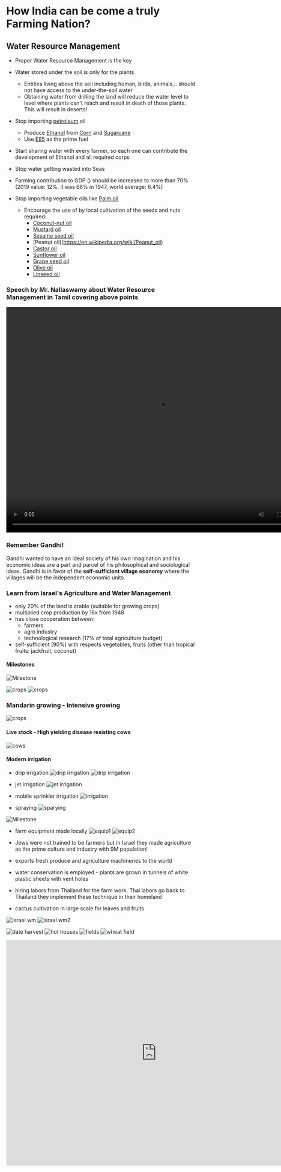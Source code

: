 # How India can be come a truly Farming Nation?

## Water Resource Management

- Proper Water Resource Management is the key
- Water stored under the soil is only for the plants
    - Entities living above the soil including human, birds, animals,.. should not have access to the under-the-soil water
    - Obtaining water from drilling the land will reduce the water level to level where plants can't reach and result in death of those plants. This will result in deserts!

- Stop importing [petroleum](https://en.wikipedia.org/wiki/Petroleum) oil 
    - Produce [Ethanol](https://en.wikipedia.org/wiki/Ethanol) from [Corn](https://en.wikipedia.org/wiki/Corn_ethanol) and [Sugarcane](https://sugarcane.org/ethanol/)
    - Use [E85](https://en.wikipedia.org/wiki/E85) as the prime fuel
- Start sharing water with every farmer, so each one can contribute the development of Ethanol and all required corps
- Stop water getting wasted into Seas
- Farming contribution to GDP () should be increased to more than 70% (2019 value: 12%, it was 68% in 1947, world average: 6.4%)
- Stop importing vegetable oils like [Palm oil](https://en.wikipedia.org/wiki/Palm_oil) 
    - Encourage the use of by local cultivation of the seeds and nuts required:
        - [Coconut-nut oil](https://en.wikipedia.org/wiki/Coconut_oil)
        - [Mustard oil](https://en.wikipedia.org/wiki/Mustard_oil)
        - [Sesame seed oil](https://en.wikipedia.org/wiki/Sesame_oil)
        - [Peanut oil)(https://en.wikipedia.org/wiki/Peanut_oil)
        - [Castor oil](https://en.wikipedia.org/wiki/Castor_oil)
        - [Sunflower oil](https://en.wikipedia.org/wiki/Sunflower_oil)
        - [Grape seed oil](https://en.wikipedia.org/wiki/Grape_seed_oil)
        - [Olive oil](https://en.wikipedia.org/wiki/Olive_oil)
        - [Linseed oil](https://en.wikipedia.org/wiki/Linseed_oil)

### Speech by Mr. Nallaswamy about Water Resource Management in Tamil covering above points
<video controls width="800" height="600"  >
                      <source src="https://mohan-chinnappan-n2.github.io/2019/farming/img/farming-water-mgmt.mp4" type="video/mp4">
                      Your browser does not support the video tag.
</video>


### Remember Gandhi!

Gandhi wanted to have an ideal society of his own imagination and his economic ideas are a part and parcel of his philosophical and sociological ideas. Gandhi is in favor of the **self-sufficient village economy** where the villages will be the independent economic units.


### Learn from Israel's Agriculture and Water Management

 - only 20% of the land is arable (suitable for growing crops)
 - multiplied crop production by 16x from 1948 
 - has close cooperation between:
    - farmers
    - agro industry
    - technological research (17% of total agriculture budget)
- self-sufficient (90%) with respects vegetables, fruits (other than tropical fruits: jackfruit, coconut)

#### Milestones
![Milestone](img/israel-milestones-2.png)

![crops](img/israel-crops-1.png)
![crops](img/israel-crops-2.png)

### Mandarin growing - Intensive growing
![crops](img/israel-crop-3.png)

#### Live stock - High yielding disease resisting cows
![cows](img/israel-cows-1.png)

#### Modern irrigation

- drip irrigation
![drip irrigation](img/drip-irrigation-1.png)
![drip irrigation](img/drip-irrigation-2.png)

- jet irrigation
![jet irrigation](img/jet-irrigation.png)

- mobile sprinkler irrigation
![irrigation](img/israel-irrigation-1.png)

- spraying 
![sparying](img/israel-spraying-1.png)

![Milestone](img/israel-milestones-1.png)


- farm equipment made locally
![equip1](img/farm-equipment-1.png)
![equip2](img/farm-equipment-2.png)






-  Jews were not trained to be farmers but in Israel they made agriculture as the prime culture and industry with 9M population!

- exports fresh produce and agriculture machineries to the world

- water conservation is employed - plants are grown in tunnels of white plastic sheets with vent holes

- hiring labors from Thailand for the farm work. Thai labors go back to Thailand they implement these technique in their homeland

- cactus cultivation in large scale for leaves and fruits

![israel wm](img/israel-wm-1.png)
![israel wm2](img/israel-wm-2.png)

![date harvest](https://upload.wikimedia.org/wikipedia/commons/c/c7/Dattelernte.jpg)
![hot houses](https://upload.wikimedia.org/wikipedia/commons/c/cc/PikiWiki_Israel_5358_ein_yahav_hot-houses.jpg)
![fields](https://upload.wikimedia.org/wikipedia/commons/b/ba/PikiWiki_Israel_14301_Gilboa_Mountain.JPG)
![wheat field](https://upload.wikimedia.org/wikipedia/commons/1/11/Wheat-haHula-ISRAEL2.JPG)



<iframe width="800" height="600" src="https://www.youtube.com/embed/LQ3192n9KVU" frameborder="0" allow="accelerometer; autoplay; encrypted-media; gyroscope; picture-in-picture" allowfullscreen></iframe>



